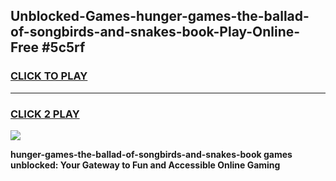 
## Unblocked-Games-hunger-games-the-ballad-of-songbirds-and-snakes-book-Play-Online-Free #5c5rf
<h3>
<a href="https://us.freeplayer.one?title=hunger-games-the-ballad-of-songbirds-and-snakes-book&ref=10M">CLICK TO PLAY</a></h3>
<hr>

<h3>
<a href="https://us.freeplayer.one?title=hunger-games-the-ballad-of-songbirds-and-snakes-book&ref=10M">CLICK 2 PLAY</a>
  
</h3>

<a href="https://us.freeplayer.one?title=hunger-games-the-ballad-of-songbirds-and-snakes-book&ref=10M"><img src="https://clearcache.store/games.png"></a>


**hunger-games-the-ballad-of-songbirds-and-snakes-book games unblocked: Your Gateway to Fun and Accessible Online Gaming**
